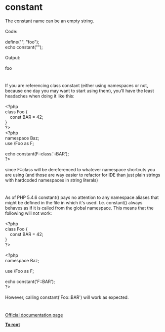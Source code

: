 # constant




<div class="phpcode"><span class="html">
The constant name can be an empty string.<br><br>Code:<br><br>define(&quot;&quot;, &quot;foo&quot;);<br>echo constant(&quot;&quot;);<br><br>Output:<br><br>foo</span>
</div>
  

#


<div class="phpcode"><span class="html">
If you are referencing class constant (either using namespaces or not, because one day you may want to start using them), you&apos;ll have the least headaches when doing it like this:<br><br><span class="default">&lt;?php<br></span><span class="keyword">class </span><span class="default">Foo </span><span class="keyword">{<br>&#xA0; &#xA0; const </span><span class="default">BAR </span><span class="keyword">= </span><span class="default">42</span><span class="keyword">;<br>}<br></span><span class="default">?&gt;<br>&lt;?php<br></span><span class="keyword">namespace </span><span class="default">Baz</span><span class="keyword">;<br>use \</span><span class="default">Foo </span><span class="keyword">as </span><span class="default">F</span><span class="keyword">;<br><br>echo </span><span class="default">constant</span><span class="keyword">(</span><span class="default">F</span><span class="keyword">::class.</span><span class="string">&apos;::BAR&apos;</span><span class="keyword">);<br></span><span class="default">?&gt;<br></span><br>since F::class will be dereferenced to whatever namespace shortcuts you are using (and those are way easier to refactor for IDE than just plain strings with hardcoded namespaces in string literals)</span>
</div>
  

#


<div class="phpcode"><span class="html">
As of PHP 5.4.6 constant() pays no attention to any namespace aliases that might be defined in the file in which it&apos;s used. I.e. constant() always behaves as if it is called from the global namespace. This means that the following will not work:<br><br><span class="default">&lt;?php<br></span><span class="keyword">class </span><span class="default">Foo </span><span class="keyword">{<br>&#xA0; &#xA0; const </span><span class="default">BAR </span><span class="keyword">= </span><span class="default">42</span><span class="keyword">;<br>}<br></span><span class="default">?&gt;<br></span><br><span class="default">&lt;?php<br></span><span class="keyword">namespace </span><span class="default">Baz</span><span class="keyword">;<br><br>use \</span><span class="default">Foo </span><span class="keyword">as </span><span class="default">F</span><span class="keyword">;<br><br>echo </span><span class="default">constant</span><span class="keyword">(</span><span class="string">&apos;F::BAR&apos;</span><span class="keyword">);<br></span><span class="default">?&gt;<br></span><br>However, calling constant(&apos;Foo::BAR&apos;) will work as expected.</span>
</div>
  

#

[Official documentation page](https://www.php.net/manual/en/function.constant.php)

**[To root](/README.md)**